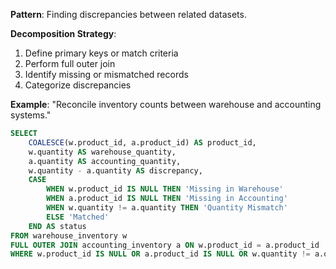 **Pattern**: Finding discrepancies between related datasets.

**Decomposition Strategy**:

1. Define primary keys or match criteria
2. Perform full outer join
3. Identify missing or mismatched records
4. Categorize discrepancies

**Example**: "Reconcile inventory counts between warehouse and accounting systems."

```SQL
SELECT
    COALESCE(w.product_id, a.product_id) AS product_id,
    w.quantity AS warehouse_quantity,
    a.quantity AS accounting_quantity,
    w.quantity - a.quantity AS discrepancy,
    CASE
        WHEN w.product_id IS NULL THEN 'Missing in Warehouse'
        WHEN a.product_id IS NULL THEN 'Missing in Accounting'
        WHEN w.quantity != a.quantity THEN 'Quantity Mismatch'
        ELSE 'Matched'
    END AS status
FROM warehouse_inventory w
FULL OUTER JOIN accounting_inventory a ON w.product_id = a.product_id
WHERE w.product_id IS NULL OR a.product_id IS NULL OR w.quantity != a.quantity;
```
